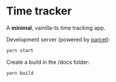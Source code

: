 # Time tracker

A **minimal**, vainilla-ts time tracking app.

Development server (powered by [parcel](https://parceljs.org/)):

```bash
yarn start
```

Create a build in the /docs folder:

```bash
yarn build
```
